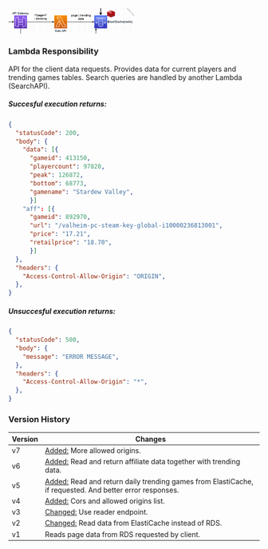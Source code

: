 <img src="../../images/lambdaszoomed/dataapi.PNG" width="50%" alt="Lambda zoomed in">

### Lambda Responsibility
API for the client data requests. Provides data for current players and trending games tables. Search queries are handled by another Lambda (SearchAPI).

##### **Succesful execution returns:**
```json
{
  "statusCode": 200,
  "body": {
    "data": [{
      "gameid": 413150,
      "playercount": 97820,
      "peak": 126872,
      "bottom": 68773,
      "gamename": "Stardew Valley",
      }]
    "aff": [{
      "gameid": 892970,
      "url": "/valheim-pc-steam-key-global-i10000236813001",
      "price": "17.21",
      "retailprice": "18.70",
      }]
  },
  "headers": {
    "Access-Control-Allow-Origin": "ORIGIN",
  },
}
```

##### **Unsuccesful execution returns:**
```json
{
  "statusCode": 500,
  "body": { 
    "message": "ERROR MESSAGE",
  },
  "headers": {
    "Access-Control-Allow-Origin": "*",
  },
}
```

### Version History
| Version | Changes |
| ------------- | ------------- |
| v7  | <ins>Added:</ins> More allowed origins. |
| v6  | <ins>Added:</ins> Read and return affiliate data together with trending data. |
| v5 | <ins>Added:</ins> Read and return daily trending games from ElastiCache, if requested. And better error responses. |
| v4 | <ins>Added:</ins> Cors and allowed origins list. |
| v3 | <ins>Changed:</ins> Use reader endpoint. |
| v2  | <ins>Changed:</ins> Read data from ElastiCache instead of RDS. |
| v1  | Reads page data from RDS requested by client. |
